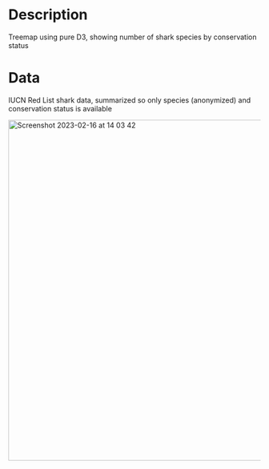 # Description
Treemap using pure D3, showing number of shark species by conservation status

# Data
IUCN Red List shark data, summarized so only species (anonymized) and conservation status is available

<img width="680" alt="Screenshot 2023-02-16 at 14 03 42" src="https://github.com/jhjanicki/d3_vanilla_treemap/assets/6565011/c83644b5-0402-4031-ae70-85707151bd51">
